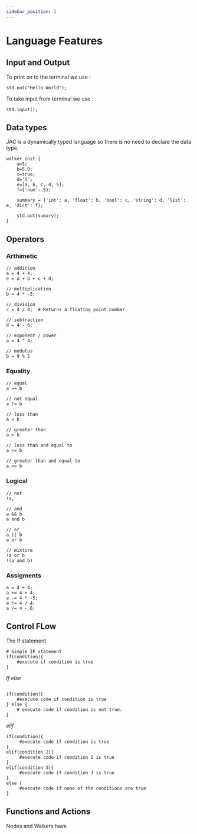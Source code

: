 ```yaml
---
sidebar_position: 2
---
```


# Language Features

## Input and Output 

To print on to the terminal we use :

```jac 
std.out("Hello World");

```

To take input from  terminal we use :
```jac
std.input();

```

## Data types
JAC is a dynamically typed language so there is no need to declare the data type.
```jac
walker init {
    a=5;
    b=5.0;
    c=true;
    d='5';
    e=[a, b, c, d, 5];
    f={'num': 5};

    summary = {'int': a, 'float': b, 'bool': c, 'string': d, 'list': e, 'dict': f};

    std.out(sumary);
}
```

## Operators

### Arthimetic
```jac
// addition
a = 4 + 4;
e = a + b + c + d;

// multiplication
b = 4 * -5;

// division
c = 4 / 4;  # Returns a floating point number

// subtraction
d = 4 - 6;

// exponent / power
a = 4 ^ 4;

// modulus
b = 9 % 5

```
### Equality
```jac
// equal
a == b

// not equal
a != b

// less than
a < b

// greater than
a > b

// less than and equal to
a <= b

// greater than and equal to
a >= b
```

### Logical
```jac
// not
!a,

// and
a && b
a and b

// or
a || b
a or b

// mixture
!a or b
!(a and b)
```
### Assigments
```jac
a = 4 + 4;
a += 4 + 4;
a -= 4 * -5;
a *= 4 / 4;
a /= 4 - 6;
```
## Control FLow 
The If statement

```jac 
# Simple IF statement
if(condition){
    #execute if condition is true
}
```

*If else*
```jac

if(condition){
    #execute code if condition is true
} else {
    # execute code if condition is not true.
}
```
*elif*
```jac 
if(condition){
     #execute code if condition is true
} 
elif(condition 2){
     #execute code if condition 2 is true
}
elif(condition 3){
     #execute code if condition 3 is true
}
else {
     #execute code if none of the conditions are true
}
```
## Functions and Actions

Nodes and Walkers have 